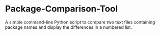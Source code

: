 # Package-Comparison-Tool
A simple command-line Python script to compare two text files containing package names and display the differences in a numbered list.
